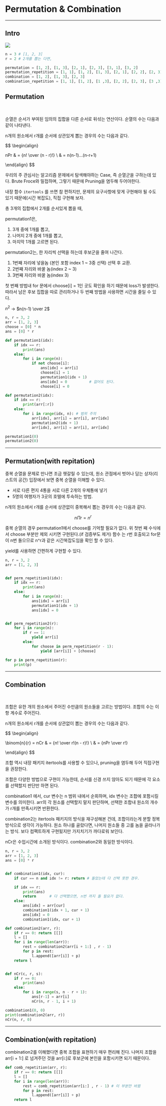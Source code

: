 # Permutation & Combination
---
## Intro

![](./cp1.PNG)


```python
n = 3 # [1, 2, 3]
r = 2 # 2개를 뽑는 다면,

permutation = [1, 2], [1, 3], [2, 1], [2, 3], [3, 1], [3, 2]
permutation_repetition = [1, 1], [1, 2], [1, 3], [2, 1], [2, 2], [2, 3], [3, 1], [3, 2], [3, 3]
combination = [1, 2], [1, 3], [2, 3]
combination_repetition = [1, 1], [1, 2], [1 ,3], [2, 2], [2, 3], [3 ,3]
```


## Permutation
<br>

순열은 순서가 부여된 임의의 집합을 다른 순서로 뒤섞는 연산이다. 순열의 수는 다음과 같이 나타낸다.

n개의 원소에서 r개를 순서에 상관있게 뽑는 경우의 수는 다음과 같다.

$$
\begin{align}

nPr & = {n! \over (n - r)!} \\
& = n(n-1)...(n-r+1)
    
\end{align}
$$

우리의 주 관심사는 알고리즘 문제에서 탐색해야하는 Case, 즉 순열군을 구하는데 있다. Brute Froce와 밀접하며, 그렇기 때문에 Pruning을 염두해 두어야한다. 

내장 함수 `itertools` 를 쓰면 참 편하지만, 문제의 요구사항에 맞게 구현해야 될 수도 있기 때문에(시간 복잡도), 직접 구현해 보자.


총 3개의 집합에서 2개를 순서있게 뽑을 때, 

permutation1은,
1. 3개 중에 1개를 뽑고,
2. 나머지 2개 중에 1개를 뽑고,
3. 마지막 1개를 고르면 된다.

permutation2는, 한 자리씩 선택을 하는데 후보군을 줄여 나간다.
1. 1번째 자리에 넣을놈 (본인 포함 index 1 ~ 3중 선택) 선택 후 교환.
2. 2번째 자리와 바꿀 놈(index 2 ~ 3)
3. 3번째 자리와 바꿀 놈(index 3)

첫 번째 방법내 for 문에서 choose[i] = 1인 곳도 확인을 하기 때문에 loss가 발생한다. 따라서 남은 후보 집합을 따로 관리하거나 두 번째 방법을 사용하면 시간을 줄일 수 있다.

$n^2$ -> $n(n-1) \over 2$


```python
n, r = 3, 2
arr = [1, 2, 3]
choose = [0] * n
ans = [0] * r

def permutation1(idx):
    if idx == r:
        print(ans)
    else:
        for i in range(n):
            if not choose[i]:
                ans[idx] = arr[i]
                choose[i] = 1
                permutation1(idx + 1)
                ans[idx] = 0          # 없어도 된다.
                choose[i] = 0

def permutation2(idx):
    if idx == r:
        print(arr[:r])
    else:
        for i in range(idx, n): # 범위 주의 
            arr[idx], arr[i] = arr[i], arr[idx]
            permutation2(idx + 1)
            arr[idx], arr[i] = arr[i], arr[idx]

permutation1(0)            
permutation2(0)
```
---
## Permutation(with repitation)

중복 순열을 문제로 만나면 조금 헷갈릴 수 있는데, 
원소 관점에서 벗어나 담는 상자(리스트의 공간) 입장에서 보면 중복 순열을 이해할 수 있다.

- 서로 다른 편지 4통을 서로 다른 2개의 우체통에 넣기
- 5명의 여행자가 3곳의 호텔에 투숙하는 방법.


n개의 원소에서 r개를 순서에 상관없이 중복해서 뽑는 경우의 수는 다음과 같다.

$$
n\Pi r = n^r
$$

중복 순열의 경우 permutation1에서 choose를 기억할 필요가 없다.
위 첫번 째 수식에서 choose 부분만 제외 시키면 구현된다.(if 검증부도 제거)
함수 는 r번 호출되고 for문이 n번 돌으므로 n^r과 같은 시간복잡도임을 확인 할 수 있다.

yield를 사용하면 간편하게 구현할 수 있다.

```python 
n, r = 3, 2
arr = [1, 2, 3]


def perm_repetition1(idx):
    if idx == r:
        print(ans)
    else:
        for i in range(n):
            ans[idx] = arr[i]
            permutation1(idx + 1)
            ans[idx] = 0


def perm_repetition2(r):
    for i in range(n):
        if r == 1:
            yield arr[i]
        else:
            for choose in perm_repetition(r - 1):
                yield [arr[i]] + [choose]

for p in perm_repetition(r):
    print(p)

```

---

## Combination
<br>

조합은 유한 개의 원소에서 주어진 수만큼의 원소들을 고르는 방법이다. 조합의 수는 이항 계수로 주어진다.

n개의 원소에서 r개를 순서에 상관없이 뽑는 경우의 수는 다음과 같다.

$$
\begin{align}

\binom{n}{r} = nCr & = {n! \over r!(n - r)!} \\
& = {nPr \over r!}
    
\end{align}
$$

조합 역시 내장 패키지 itertools를 사용할 수 있으나, pruning을 염두해 두어 직접구현을 권장한다.

조합은 다양한 방법으로 구현이 가능한데, 순서를 신경 쓰지 않아도 되기 때문에 각 요소를 선택할지 판단만 하면 된다.

combination1 에서, cur 변수는 n 범위 내에서 순회하며, idx 변수는 조합에 포함시킬 변수를 의미한다.
arr의 각 원소를 선택할지 말지 판단하며, 선택한 조합내 원소의 개수가 r개를 만족시키면 반환한다.

combination2는 itertools 패키지의 방식을 재구성해본 건데, 조합이라는게 분할 정복 방식으로 생각이 가능하다. 원소 하나를 골랐다면, 나머지 원소들 중 고를 놈을 골라나가는 방식. 
보다 컴팩트하게 구현됬지만 가지치기가 까다로워 보인다. 

nCr은 수업시간에 소개된 방식이다. combination2와 동일한 방식이다.

```python
n, r = 3, 2
arr = [1, 2, 3]
ans = [0] * r


def combination1(idx, cur):
    if cur == n and idx != r: return # 돌았는데 다 선택 못한 경우.

    if idx == r:
        print(ans)
        return      # 다 선택했으면, n번 까지 돌 필요가 없다.
    else:
        ans[idx] = arr[cur]
        combination1(idx + 1, cur + 1)
        ans[idx] = 0
        combination1(idx, cur + 1)

def combination2(arr, r):
    if r == 0: return [[]]
    l = []
    for i in range(len(arr)):
        rest = combination2(arr[i + 1:] , r - 1)
        for p in rest:
            l.append([arr[i]] + p)
    return l


def nCr(c, r, s):
    if r == 0:
        print(ans)
    else:
        for i in range(s, n - r + 1):
            ans[r-1] = arr[i]
            nCr(n, r - 1, i + 1)

combination1(0, 0)
print(combination2(arr, r))
nCr(n, r, 0)


```

---

## Combination(with repitation)


combination2를 이해했다면 중복 조합을 표현하기 매우 편리해 진다. 나머지 조합을 arr[i + 1:] 로 넘겨주던 것을 arr[i:]로 후보군에 본인을 포함시키면 되기 때문이다.
```python
def comb_repetition(arr, r):
    if r == 0: return [[]]
    l = []
    for i in range(len(arr)):
        rest = comb_repetition(arr[i:] , r - 1) # 이 부분만 바뀜
        for p in rest:
            l.append([arr[i]] + p)
    return l

```
